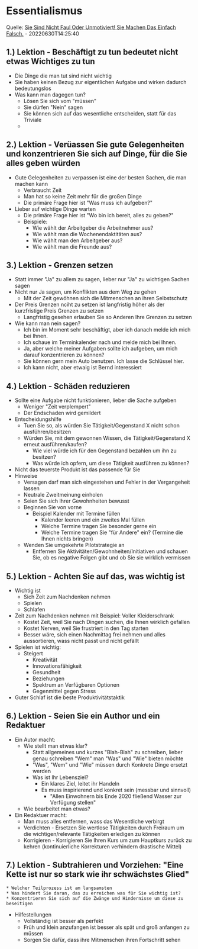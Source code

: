 # Essentialismus

Quelle: [Sie Sind Nicht Faul Oder Unmotiviert! Sie Machen Das Einfach Falsch.](https://www.youtube.com/watch?v=QgRX0umrzUA) - 20220630T14:25:40

## 1.) Lektion - Beschäftigt zu tun bedeutet nicht etwas Wichtiges zu tun

* Die Dinge die man tut sind nicht wichtig
* Sie haben keinen Bezug zur eigentlichen Aufgabe und wirken dadurch bedeutungslos
* Was kann man dagegen tun?
  * Lösen Sie sich vom "müssen"
  * Sie dürfen "Nein" sagen
  * Sie können sich auf das wesentliche entscheiden, statt für das Triviale
  * 

## 2.) Lektion - Verüassen Sie gute Gelegenheiten und konzentrieren Sie sich auf Dinge, für die Sie alles geben würden

* Gute Gelegenheiten zu verpassen ist eine der besten Sachen, die man machen kann
  * Verbraucht Zeit
  * Man hat so keine Zeit mehr für die großen Dinge
  * Die primäre Frage hier ist "Was muss ich aufgeben?"
* Lieber auf wichtige Dinge warten
  * Die primäre Frage hier ist "Wo bin ich bereit, alles zu geben?"
  * Beispiele:
    * Wie wählt der Arbeitgeber die Arbeitnehmer aus?
	* Wie wählt man die Wochenendaktitäten aus?
	* Wie wählt man den Arbeitgeber aus?
	* Wie wählt man die Freunde aus?

## 3.) Lektion - Grenzen setzen

* Statt immer "Ja" zu allem zu sagen, lieber nur "Ja" zu wichtigen Sachen sagen
* Nicht nur Ja sagen, um Konflikten aus dem Weg zu gehen
  * Mit der Zeit gewöhnen sich die Mitmenschen an ihren Selbstschutz
* Der Preis Grenzen nciht zu setzen ist langfristig höher als der kurzfristige Preis Grenzen zu setzen
  * Langfristig gesehen erlauben Sie so Anderen Ihre Grenzen zu setzen
* Wie kann man nein sagen?
  * Ich bin im Moment sehr beschäftigt, aber ich danach melde ich mich bei Ihnen.
  * Ich schaue im Terminkalender nach und melde mich bei Ihnen.
  * Ja, aber welche meiner Aufgaben sollte ich aufgeben, um mich darauf konzentrieren zu können?
  * Sie können gern mein Auto benutzen. Ich lasse die Schlüssel hier.
  * Ich kann nicht, aber etwaig ist Bernd interessiert

## 4.) Lektion - Schäden reduzieren

* Sollte eine Aufgabe nicht funktionieren, lieber die Sache aufgeben
  * Weniger "Zeit verplempert"
  * Der Endschaden wird gemildert
* Entscheidungshilfe
  * Tuen Sie so, als würden Sie Tätigkeit/Gegenstand X nicht schon ausführen/besitzen
  * Würden Sie, mit dem gewonnen Wissen, die Tätigkeit/Gegenstand X erneut ausführen/kaufen?
    * Wie viel würde ich für den Gegenstand bezahlen um ihn zu besitzen?
	* Was würde ich opfern, um diese Tätigkeit ausführen zu können?
* Nicht das teuerste Produkt ist das passende für Sie
* Hinweise
  * Versagen darf man sich eingestehen und Fehler in der Vergangeheit lassen
  * Neutrale Zweitmeinung einholen
  * Seien Sie sich Ihrer Gewohnheiten bewusst
  * Beginnen Sie von vorne
    * Beispiel Kalender mit Termine füllen
	  * Kalender leeren und ein zweites Mal füllen
	  * Welche Termine tragen Sie besonder gerne ein
	  * Welche Termine tragen Sie "für Andere" ein? (Termine die Ihnen nichts bringen)
  * Wenden Sie umgekehrte Pilotstrategie an
    * Entfernen Sie Aktivitäten/Gewohnheiten/Initiativen und schauen Sie, ob es negative Folgen gibt und ob Sie sie wirklich vermissen

## 5.) Lektion - Achten Sie auf das, was wichtig ist

* Wichtig ist
  * Sich Zeit zum Nachdenken nehmen
  * Spielen
  * Schlafen
* Zeit zum Nachdenken nehmen mit Beispiel: Voller Kleiderschrank
  * Kostet Zeit, weil Sie nach Dingen suchen, die Ihnen wirklich gefallen
  * Kostet Nerven, weil Sie frustriert in den Tag starten
  * Besser wäre, sich einen Nachmittag frei nehmen und alles aussortieren, wass nicht passt und nicht gefällt
* Spielen ist wichtig:
  * Steigert
    * Kreativität
	* Innovationsfähigkeit
	* Gesundheit
	* Beziehungen
	* Spektrum an Verfügbaren Optionen
	* Gegenmittel gegen Stress
* Guter Schlaf ist die beste Produktivitätstaktik

## 6.) Lektion - Seien Sie ein Author und ein Redaktuer

* Ein Autor macht:
  * Wie stellt man etwas klar?
    * Statt allgemeines und kurzes "Blah-Blah" zu schreiben, lieber genau schreiben "Wem" man "Was" und "Wie" bieten möchte
	* "Was", "Wem" und "Wie" müssen durch Konkrete Dinge ersetzt werden
	* Was ist Ihr Lebensziel?
	  * Ein klares Ziel, leitet ihr Handeln
	  * Es muss inspirierend und konkret sein (messbar und sinnvoll)
	    * "Allen Einwohnern bis Ende 2020 fließend Wasser zur Verfügung stellen"
  * Wie bearbeitet man etwas?
* Ein Redaktuer macht:
  * Man muss alles entfernen, wass das Wesentliche verbirgt
  * Verdichten - Ersetzen Sie wertlose Tätigkeiten durch Freiraum um die wichtigen/relevante Tätigkeiten erledigen zu können
  * Korrigieren - Korrigieren Sie Ihren Kurs um zum Hauptkurs zurück zu kehren (kontinuierliche Korrekturen verhindern drastische Mittel)

## 7.) Lektion - Subtrahieren und Vorziehen: "Eine Kette ist nur so stark wie ihr schwächstes Glied"
    * Welcher Teilprozess ist am langsamsten
	* Was hindert Sie daran, das zu erreichen was für Sie wichtig ist?
	* Konzentrieren Sie sich auf die Zwänge und Hindernisse um diese zu beseitigen
* Hilfestellungen
  * Vollständig ist besser als perfekt
  * Früh und klein anzufangen ist besser als spät und groß anfangen zu müssen
  * Sorgen Sie dafür, dass ihre Mitmenschen ihren Fortschritt sehen
  
